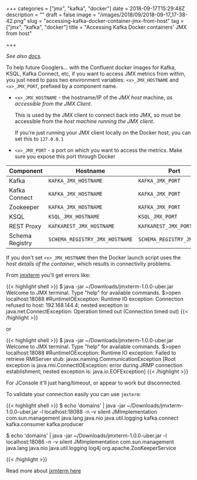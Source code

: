 +++
categories = ["jmx", "kafka", "docker"]
date = 2018-09-17T15:29:48Z
description = ""
draft = false
image = "/images/2018/09/2018-09-17_17-38-42.png"
slug = "accessing-kafka-docker-container-jmx-from-host"
tag = ["jmx", "kafka", "docker"]
title = "Accessing Kafka Docker containers' JMX from host"

+++

_See also [docs](https://docs.confluent.io/current/installation/docker/docs/operations/monitoring.html)._

To help future Googlers… with the Confluent docker images for Kafka, KSQL, Kafka Connect, etc, if you want to access JMX metrics from within, you just need to pass two environment variables: `<x>_JMX_HOSTNAME` and `<x>_JMX_PORT`, prefixed by a component name. 

* `<x>_JMX_HOSTNAME` - the hostname/IP of the *JMX host* machine, _as accessible from the JMX Client_. 

    This is used by the JMX client to connect back into JMX, so must be accessible from the _host machine running the JMX client_. 
    
    If you're just running your JMX client locally on the Docker host, you can set this to `127.0.0.1`
* `<x>_JMX_PORT` - a port on which you want to access the metrics. Make sure you expose this port through Docker

Component|Hostname|Port
---------|--------|----
Kafka|`KAFKA_JMX_HOSTNAME`|`KAFKA_JMX_PORT`
Kafka Connect|`KAFKA_JMX_HOSTNAME`|`KAFKA_JMX_PORT`
Zookeeper|`KAFKA_JMX_HOSTNAME`|`KAFKA_JMX_PORT`
KSQL|`KSQL_JMX_HOSTNAME`|`KSQL_JMX_PORT`
REST Proxy|`KAFKAREST_JMX_HOSTNAME`|`KAFKAREST_JMX_PORT`
Schema Registry|`SCHEMA_REGISTRY_JMX_HOSTNAME`|`SCHEMA_REGISTRY_JMX_PORT`

If you don't set `<x>_JMX_HOSTNAME` then the Docker launch script uses the _host details of the container_, which results in connectivity problems. 

From [jmxterm](http://wiki.cyclopsgroup.org/jmxterm/) you'll get errors like: 

{{< highlight shell >}}
$ java -jar ~/Downloads/jmxterm-1.0.0-uber.jar
Welcome to JMX terminal. Type "help" for available commands.
$>open localhost:18088
#RuntimeIOException: Runtime IO exception: Connection refused to host: 192.168.144.4; nested exception is:
        java.net.ConnectException: Operation timed out (Connection timed out)
{{< /highlight >}}

or 

{{< highlight shell >}}
$ java -jar ~/Downloads/jmxterm-1.0.0-uber.jar
Welcome to JMX terminal. Type "help" for available commands.
$>open localhost:18088
#RuntimeIOException: Runtime IO exception: Failed to retrieve RMIServer stub: javax.naming.CommunicationException [Root exception is java.rmi.ConnectIOException: error during JRMP connection establishment; nested exception is:
        java.io.EOFException]
{{< /highlight >}}

For JConsole it'll just hang/timeout, or appear to work but disconnected.

To validate your connection easily you can use `jmxterm`: 

{{< highlight shell >}}
$ echo 'domains' | java -jar ~/Downloads/jmxterm-1.0.0-uber.jar  -l localhost:18088 -n -v silent
JMImplementation
com.sun.management
java.lang
java.nio
java.util.logging
kafka.connect
kafka.consumer
kafka.producer

$ echo 'domains' | java -jar ~/Downloads/jmxterm-1.0.0-uber.jar  -l localhost:18086 -n -v silent
JMImplementation
com.sun.management
java.lang
java.nio
java.util.logging
log4j
org.apache.ZooKeeperService

{{< /highlight >}}

Read more about [jxmterm here](https://rmoff.net/2018/09/19/exploring-jmx-with-jmxterm/)
